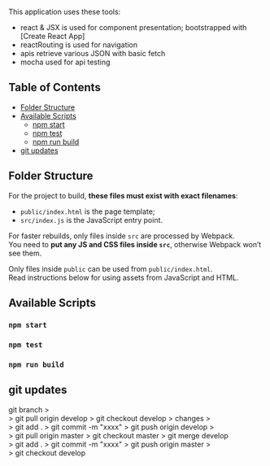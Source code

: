 This application uses these tools:
* react & JSX is used for component presentation; bootstrapped with [Create React App]
* reactRouting is used for navigation
* apis retrieve various JSON with basic fetch
* mocha used for api testing

## Table of Contents

- [Folder Structure](#folder-structure)
- [Available Scripts](#available-scripts)
  - [npm start](#npm-start)
  - [npm test](#npm-test)
  - [npm run build](#npm-run-build)
- [git updates](#git-updates)

## Folder Structure
For the project to build, **these files must exist with exact filenames**:

* `public/index.html` is the page template;
* `src/index.js` is the JavaScript entry point.

For faster rebuilds, only files inside `src` are processed by Webpack.<br>
You need to **put any JS and CSS files inside `src`**, otherwise Webpack won’t see them.

Only files inside `public` can be used from `public/index.html`.<br>
Read instructions below for using assets from JavaScript and HTML.

## Available Scripts

### `npm start`
### `npm test`
### `npm run build`

## git updates

git branch > <br>
	> git pull origin develop > git checkout develop > changes > <br>
		> git add . > git commit -m "xxxx" > git push origin develop ><br>
	> git pull origin master > git checkout master > git merge develop <br>
		> git add . > git commit -m "xxxx" > git push origin master > <br>
	> git checkout develop <br>
	